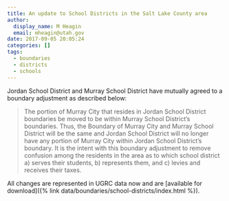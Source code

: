 ```yaml
---
title: An update to School Districts in the Salt Lake County area
author:
  display_name: M Heagin
  email: mheagin@utah.gov
date: 2017-09-05 20:05:24
categories: []
tags:
  - boundaries
  - districts
  - schools
---
```


Jordan School District and Murray School District have mutually agreed to a boundary adjustment as described below:
> The portion of Murray City that resides in Jordan School District boundaries be moved to be within Murray School District’s boundaries. Thus, the Boundary of Murray City and Murray School District will be the same and Jordan School District will no longer have any portion of Murray City within Jordan School District’s boundary. It is the intent with this boundary adjustment to remove confusion among the residents in the area as to which school district a) serves their students, b) represents them, and c) levies and receives their taxes.

All changes are represented in UGRC data now and are [available for download]({% link data/boundaries/school-districts/index.html %}).
